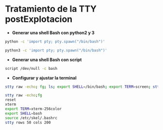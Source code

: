 # Tratamiento de la TTY postExplotacion

+ __Generar una shell Bash con python2 y 3__


```bash
python -c 'import pty; pty.spawn("/bin/bash")'
```
```bash
python3 -c 'import pty; pty.spawn("/bin/bash")'
```

+ __Generar una shell Bash con script__
```bash
script /dev/null -c bash
```

+ __Configurar y ajustar la terminal__
```bash
stty raw -echo; fg; ls; export SHELL=/bin/bash; export TERM=screen; stty rows 38 columns 116; reset;
```

```bash
stty raw -echo;fg 
reset
xterm
export TERM=xterm-256color
export SHELL=bash
source /etc/skel/.bashrc
stty rows 50 cols 200
```